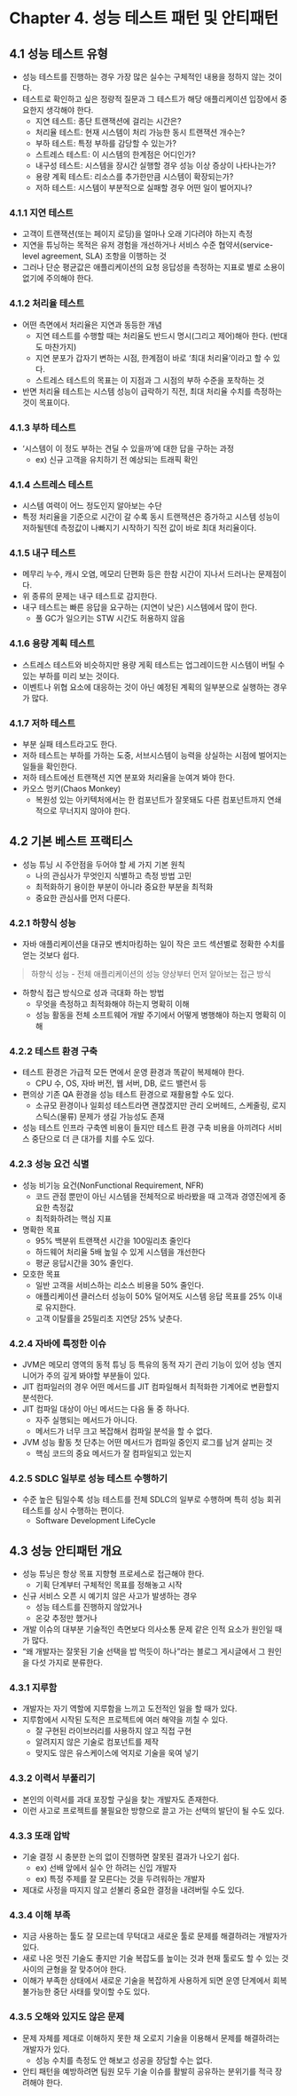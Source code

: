 # Chapter 4. 성능 테스트 패턴 및 안티패턴

## 4.1 성능 테스트 유형

- 성능 테스트를 진행하는 경우 가장 많은 실수는 구체적인 내용을 정하지 않는 것이다.
- 테스트로 확인하고 싶은 정량적 질문과 그 테스트가 해당 애플리케이션 입장에서 중요한지 생각해야 한다.
    - 지연 테스트: 종단 트랜잭션에 걸리는 시간은?
    - 처리율 테스트: 현재 시스템이 처리 가능한 동시 트랜잭션 개수는?
    - 부하 테스트: 특정 부하를 감당할 수 있는가?
    - 스트레스 테스트: 이 시스템의 한계점은 어디인가?
    - 내구성 테스트: 시스템을 장시간 실행할 경우 성능 이상 증상이 나타나는가?
    - 용량 계획 테스트: 리소스를 추가한만큼 시스템이 확장되는가?
    - 저하 테스트: 시스템이 부분적으로 실패할 경우 어떤 일이 벌어지나?

### 4.1.1 지연 테스트

- 고객이 트랜잭션(또는 페이지 로딩)을 얼마나 오래 기다려야 하는지 측정
- 지연을 튜닝하는 목적은 유저 경험을 개선하거나 서비스 수준 협약서(service-level agreement, SLA) 조항을 이행하는 것
- 그러나 단순 평균값은 애플리케이션의 요청 응답성을 측정하는 지표로 별로 소용이 없기에 주의해야 한다.

### 4.1.2 처리율 테스트

- 어떤 측면에서 처리율은 지연과 동등한 개념
    - 지연 테스트를 수행할 때는 처리율도 반드시 명시(그리고 제어)해아 한다. (반대도 마찬가지)
    - 지연 분포가 갑자기 변하는 시점, 한계점이 바로 ‘최대 처리율’이라고 할 수 있다.
    - 스트레스 테스트의 목표는 이 지점과 그 시점의 부하 수준을 포착하는 것
- 반면 처리율 테스트는 시스템 성능이 급락하기 직전, 최대 처리율 수치를 측정하는 것이 목표이다.

### 4.1.3 부하 테스트

- ‘시스템이 이 정도 부하는 견딜 수 있을까’에 대한 답을 구하는 과정
    - ex) 신규 고객을 유치하기 전 예상되는 트래픽 확인

### 4.1.4 스트레스 테스트

- 시스템 여력이 어느 정도인지 알아보는 수단
- 특정 처리율을 기준으로 시간이 갈 수록 동시 트랜잭션은 증가하고 시스템 성능이 저하될텐데 측정값이 나빠지기 시작하기 직전 값이 바로 최대 처리율이다.

### 4.1.5 내구 테스트

- 메무리 누수, 캐시 오염, 메모리 단편화 등은 한참 시간이 지나서 드러나는 문제점이다.
- 위 종류의 문제는 내구 테스트로 감지한다.
- 내구 테스트는 빠른 응답을 요구하는 (지연이 낮은) 시스템에서 많이 한다.
    - 풀 GC가 일으키는 STW 시간도 허용하지 않음

### 4.1.6 용량 계획 테스트

- 스트레스 테스트와 비슷하지만 용량 게획 테스트는 업그레이드한 시스템이 버틸 수 있는 부하를 미리 보는 것이다.
- 이벤트나 위협 요소에 대응하는 것이 아닌 예정된 계획의 일부분으로 실행하는 경우가 많다.

### 4.1.7 저하 테스트

- 부분 실패 테스트라고도 한다.
- 저하 테스트는 부하를 가하는 도중, 서브시스템이 능력을 상실하는 시점에 벌어지는 일들을 확인한다.
- 저하 테스트에선 트랜잭션 지연 분포와 처리율을 눈여겨 봐야 한다.
- 카오스 멍키(Chaos Monkey)
    - 복원성 있는 아키텍처에서는 한 컴포넌트가 잘못돼도 다른 컴포넌트까지 연쇄적으로 무너지지 않아야 한다.

## 4.2 기본 베스트 프랙티스

- 성능 튜닝 시 주안점을 두어야 할 세 가지 기본 원칙
    - 나의 관심사가 무엇인지 식별하고 측정 방법 고민
    - 최적화하기 용이한 부분이 아니라 중요한 부분을 최적화
    - 중요한 관심사를 먼저 다룬다.

### 4.2.1 하향식 성능

- 자바 애플리케이션을 대규모 벤치마킹하는 일이 작은 코드 섹션별로 정확한 수치를 얻는 것보다 쉽다.

> 하향식 성능 - 전체 애플리케이션의 성능 양상부터 먼저 알아보는 접근 방식
>
- 하향식 접근 방식으로 성과 극대화 하는 방법
    - 무엇을 측정하고 최적화해야 하는지 명확히 이해
    - 성능 활동을 전체 소프트웨어 개발 주기에서 어떻게 병행해야 하는지 명확히 이해

### 4.2.2 테스트 환경 구축

- 테스트 환경은 가급적 모든 면에서 운영 환경과 똑같이 복제해야 한다.
    - CPU 수, OS, 자바 버전, 웹 서버, DB, 로드 밸런서 등
- 편의상 기존 QA 환경을 성능 테스트 환경으로 재활용할 수도 있다.
    - 소규모 환경이나 일회성 테스트라면 괜찮겠지만 관리 오버헤드, 스케줄링, 로지스틱스(물류) 문제가 생길 가능성도 존재
- 성능 테스트 인프라 구축엔 비용이 들지만 테스트 환경 구축 비용을 아끼려다 서비스 중단으로 더 큰 대가를 치를 수도 있다.

### 4.2.3 성능 요건 식별

- 성능 비기능 요건(NonFunctional Requirement, NFR)
    - 코드 관점 뿐만이 아닌 시스템을 전체적으로 바라봤을 때 고객과 경영진에게 중요한 측정값
    - 최적화하려는 핵심 지표
- 명확한 목표
    - 95% 백분위 트랜잭션 시간을 100밀리초 줄인다
    - 하드웨어 처리율 5배 높일 수 있게 시스템을 개선한다
    - 평균 응답시간을 30% 줄인다.
- 모호한 목표
    - 일반 고객을 서비스하는 리소스 비용을 50% 줄인다.
    - 애플리케이션 클러스터 성능이 50% 덜어져도 시스템 응답 목표를 25% 이내로 유지한다.
    - 고객 이탈률을 25밀리초 지연당 25% 낮춘다.

### 4.2.4 자바에 특정한 이슈

- JVM은 메모리 영역의 동적 튜닝 등 특유의 동적 자기 관리 기능이 있어 성능 엔지니어가 주의 깊게 봐야할 부분들이 있다.
- JIT 컴파일러의 경우 어떤 메서드를 JIT 컴파일해서 최적화한 기계어로 변환할지 분석한다.
- JIT 컴파일 대상이 아닌 메서드는 다음 둘 중 하나다.
    - 자주 실행되는 메서드가 아니다.
    - 메서드가 너무 크고 복잡해서 컴파일 분석을 할 수 없다.
- JVM 성능 활동 첫 단추는 어떤 메서드가 컴파일 중인지 로그를 남겨 살피는 것
    - 핵심 코드의 중요 메서드가 잘 컴파일되고 있는지

### 4.2.5 SDLC 일부로 성능 테스트 수행하기

- 수준 높은 팀일수록 성능 테스트를 전체 SDLC의 일부로 수행하며 특히 성능 회귀 테스트를 상시 수행하는 편이다.
    - Software Development LifeCycle

## 4.3 성능 안티패턴 개요

- 성능 튜닝은 항상 목표 지향형 프로세스로 접근해야 한다.
    - 기획 단계부터 구체적인 목표를 정해놓고 시작
- 신규 서비스 오픈 시 예기치 않은 사고가 발생하는 경우
    - 성능 테스트를 진행하지 않았거나
    - 온갖 추정만 했거나
- 개발 이슈의 대부분 기술적인 측면보다 의사소통 문제 같은 인적 요소가 원인일 때가 많다.
- “왜 개발자는 잘못된 기술 선택을 밥 먹듯이 하나”라는 블로그 게시글에서 그 원인을 다섯 가지로 분류한다.

### 4.3.1 지루함

- 개발자는 자기 역할에 지루함을 느끼고 도전적인 일을 할 때가 있다.
- 지루함에서 시작된 도적은 프로젝트에 여러 해약을 끼칠 수 있다.
    - 잘 구현된 라이브러리를 사용하지 않고 직접 구현
    - 알려지지 않은 기술로 컴포넌트를 제작
    - 맞지도 않은 유스케이스에 억지로 기술을 욱여 넣기

### 4.3.2 이력서 부풀리기

- 본인의 이력서를 과대 포장할 구실을 찾는 개발자도 존재한다.
- 이런 사고로 프로젝트를 불필요한 방향으로 끌고 가는 선택의 발단이 될 수도 있다.

### 4.3.3 또래 압박

- 기술 결정 시 충분한 논의 없이 진행하면 잘못된 결과가 나오기 쉽다.
    - ex) 선배 앞에서 실수 안 하려는 신입 개발자
    - ex) 특정 주제를 잘 모른다는 것을 두려워하는 개발자
- 제대로 사정을 따지지 않고 섣불리 중요한 결정을 내려버릴 수도 있다.

### 4.3.4 이해 부족

- 지금 사용하는 툴도 잘 모르는데 무턱대고 새로운 툴로 문제를 해결하려는 개발자가 있다.
- 새로 나온 멋진 기술도 좋지만 기술 복잡도를 높이는 것과 현재 툴로도 할 수 있는 것 사이의 균형을 잘 맞추어야 한다.
- 이해가 부족한 상태에서 새로운 기술을 복잡하게 사용하게 되면 운영 단계에서 회복 불가능한 중단 사태를 맞이할 수도 있다.

### 4.3.5 오해와 있지도 않은 문제

- 문제 자체를 제대로 이해하지 못한 채 오로지 기술을 이용해서 문제를 해결하려는 개발자가 있다.
    - 성능 수치를 측정도 안 해보고 성공을 장담할 수는 없다.
- 안티 패턴을 예방하려면 팀원 모두 기술 이슈를 활발히 공유하는 분위기를 적극 장려해야 한다.
